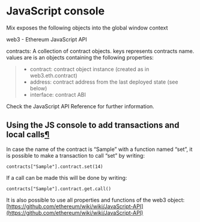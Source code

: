 # JavaScript console

Mix exposes the following objects into the global window context

web3 - Ethereum JavaScript API

contracts: A collection of contract objects. keys represents contracts name. values are is an objects containing the following properties:

> * contract: contract object instance \(created as in web3.eth.contract\)
> * address: contract address from the last deployed state \(see below\)
> * interface: contract ABI

Check the JavaScript API Reference for further information.

## Using the JS console to add transactions and local calls[¶]()

In case the name of the contract is “Sample” with a function named “set”, it is possible to make a transaction to call “set” by writing:

```text
contracts["Sample"].contract.set(14)
```

If a call can be made this will be done by writing:

```text
contracts["Sample"].contract.get.call()
```

It is also possible to use all properties and functions of the web3 object:  
[https://github.com/ethereum/wiki/wiki/JavaScript-API](https://github.com/ethereum/wiki/wiki/JavaScript-API)



